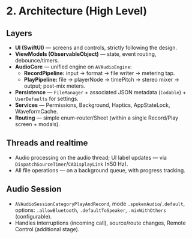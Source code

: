 # 2. Architecture (High Level)

## Layers

- **UI (SwiftUI)** — screens and controls, strictly following the design.
- **ViewModels (ObservableObject)** — state, event routing, debounce/timers.
- **AudioCore** — unified engine on `AVAudioEngine`:
  - **RecordPipeline:** input → format → file writer → metering tap.
  - **PlayPipeline:** file → playerNode → timePitch → stereo mixer → output; post-mix meters.
- **Persistence** — `FileManager` + associated JSON metadata (`Codable`) + `UserDefaults` for settings.
- **Services** — Permissions, Background, Haptics, AppStateLock, WaveformCache.
- **Routing** — simple enum-router/Sheet (within a single Record/Play screen + modals).
  
## Threads and realtime

- Audio processing on the audio thread; UI label updates — via `DispatchSourceTimer`/`CADisplayLink` (≤50 Hz).
- All file operations — on a background queue, with progress tracking.

## Audio Session

- `AVAudioSessionCategoryPlayAndRecord`, mode `.spokenAudio`/`.default`, options: `.allowBluetooth`, `.defaultToSpeaker`, `.mixWithOthers` (configurable).
- Handles interruptions (incoming call), source/route changes, Remote Control (additional stage).
